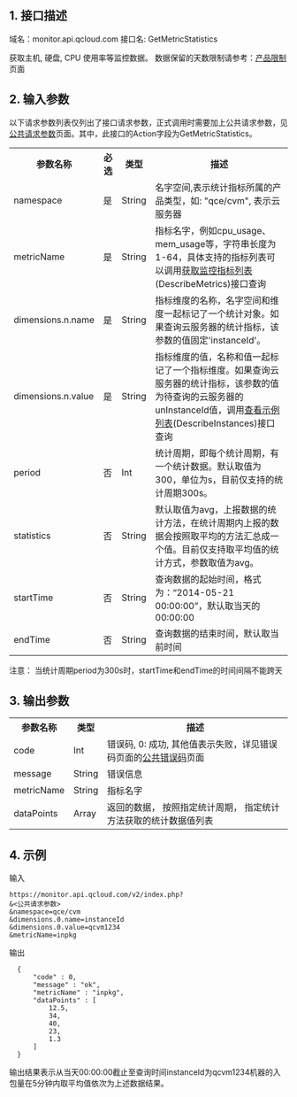 ## 1. 接口描述
 
域名：monitor.api.qcloud.com
接口名: GetMetricStatistics

获取主机, 硬盘, CPU 使用率等监控数据。
数据保留的天数限制请参考：<a href="https://www.qcloud.com/doc/product/248/3003">产品限制</a>页面

## 2. 输入参数
 以下请求参数列表仅列出了接口请求参数，正式调用时需要加上公共请求参数，见<a href="/doc/api/405/公共请求参数" title="公共请求参数">公共请求参数</a>页面。其中，此接口的Action字段为GetMetricStatistics。
 
<table class="t"><tbody><tr>
<th><b>参数名称</b></th>
<th><b>必选</b></th>
<th><b>类型</b></th>
<th><b>描述</b></th>
<tr>
<td> namespace
<td> 是
<td> String
<td> 名字空间,表示统计指标所属的产品类型，如: "qce/cvm", 表示云服务器
<tr>
<td> metricName
<td> 是
<td> String
<td> 指标名字，例如cpu_usage、mem_usage等，字符串长度为1-64，具体支持的指标列表可以调用<a href="/doc/api/405/获取监控指标列表" title="获取监控指标列表">获取监控指标列表</a>(DescribeMetrics)接口查询
<tr>
<td> dimensions.n.name
<td> 是
<td> String
<td> 指标维度的名称，名字空间和维度一起标记了一个统计对象。如果查询云服务器的统计指标，该参数的值固定'instanceId'。
<tr>
<td> dimensions.n.value
<td> 是
<td> String
<td> 指标维度的值，名称和值一起标记了一个指标维度。如果查询云服务器的统计指标，该参数的值为待查询的云服务器的unInstanceId值，调用<a href=https://www.qcloud.com/doc/api/229/%E6%9F%A5%E7%9C%8B%E5%AE%9E%E4%BE%8B%E5%88%97%E8%A1%A8>查看示例列表</a>(DescribeInstances)接口查询
<tr>
<td> period
<td> 否
<td> Int
<td> 统计周期，即每个统计周期，有一个统计数据。默认取值为300，单位为s，目前仅支持的统计周期300s。
<tr>
<td> statistics
<td> 否
<td> String
<td> 默认取值为avg，上报数据的统计方法，在统计周期内上报的数据会按照取平均的方法汇总成一个值。目前仅支持取平均值的统计方式，参数取值为avg。
<tr>
<td> startTime
<td> 否
<td> String
<td> 查询数据的起始时间，格式为：“2014-05-21 00:00:00”，默认取当天的 00:00:00
<tr>
<td> endTime
<td> 否
<td> String
<td> 查询数据的结束时间，默认取当前时间
</tbody></table>

 </b></th>注意：</b></th>
当统计周期period为300s时，startTime和endTime的时间间隔不能跨天

## 3. 输出参数
 
<table class="t"><tbody><tr>
<th><b>参数名称</b></th>
<th><b>类型</b></th>
<th><b>描述</b></th>
<tr>
<td> code
<td> Int
<td> 错误码, 0: 成功, 其他值表示失败，详见错误码页面的<a href="/doc/api/405/错误码" title="错误码">公共错误码</a>页面
<tr>
<td> message
<td> String
<td> 错误信息
<tr>
<td> metricName
<td> String
<td> 指标名字
<tr>
<td> dataPoints
<td> Array
<td> 返回的数据， 按照指定统计周期， 指定统计方法获取的统计数据值列表
</tbody></table>




 

## 4. 示例

输入
```
https://monitor.api.qcloud.com/v2/index.php?
&<公共请求参数>
&namespace=qce/cvm
&dimensions.0.name=instanceId
&dimensions.0.value=qcvm1234
&metricName=inpkg
```

输出
```
  {
      "code" : 0,
      "message" : "ok",
      "metricName" : "inpkg",
      "dataPoints" : [
          12.5,
          34,
          40,
          23,
          1.3
      ]
  }

```
输出结果表示从当天00:00:00截止至查询时间instanceId为qcvm1234机器的入包量在5分钟内取平均值依次为上述数据结果。

